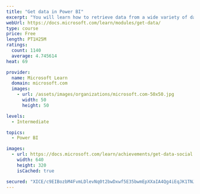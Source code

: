 ```yaml
---
title: "Get data in Power BI"
excerpt: "You will learn how to retrieve data from a wide variety of data sources, including Microsoft Excel, relational databases, and NoSQL data stores. You will also learn how to improve performance while retrieving data."
webUrl: https://docs.microsoft.com/learn/modules/get-data/
type: course
price: Free
length: PT1H25M
ratings:
  count: 1140
  average: 4.745614
heat: 69

provider:
  name: Microsoft Learn
  domain: microsoft.com
  images:
    - url: /assets/images/organizations/microsoft.com-50x50.jpg
      width: 50
      height: 50

levels:
  - Intermediate

topics:
  - Power BI

images:
  - url: https://docs.microsoft.com/learn/achievements/get-data-social.png
    width: 640
    height: 320
    isCached: true

secured: "XICE/c9EIBozbM4FvmLDlevNq0t2bwDxwf5E35bwmEpXXaIA4Qg4iEqJK1TNJKyuv55bKXUZVxuIKozqogLb5G4VDNZGobI2Oqof/zdB4Xe7spwjf8OGd7O1azTz8UeN0W2WpSEonLo0rglwL8dPjq9O/O9qVHMAaUnSYll6Zi8ZyqxJl8CH/+m84JV88XFwLuIuDHaeFJxpL1BpeSd+2278/PH+Crs+X3oR4tcToEr9rvXTezjOlSbdZQ0pCexHl+M3Q8Zbi2SKV8IVZtSM9Ty/XKcVN+7D10NMIuCHFmTxDQhHxP1el3XMLZtkvv87c3lkcXV+wmMqJx8RVbMOfVOrywBY+h6sYl4fi/1ObeRlMY92K5cIk+7Gk7sigTLMzitgD/Z55uzaT3EEWu3qkKUWOGYkJwJJSyOGpj7oq4A=;DBNab9htVcgTGKHDxYtrBw=="
---
```


